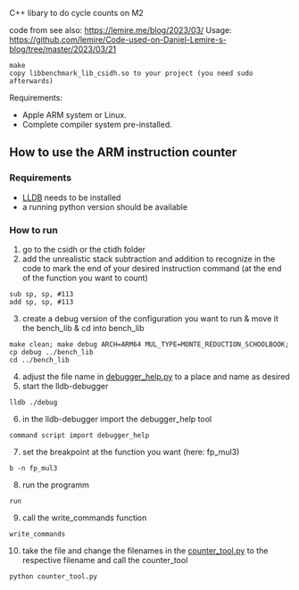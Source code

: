 C++ libary to do cycle counts on M2

code from 
see also: https://lemire.me/blog/2023/03/ 
Usage: https://github.com/lemire/Code-used-on-Daniel-Lemire-s-blog/tree/master/2023/03/21 
```
make
copy libbenchmark_lib_csidh.so to your project (you need sudo afterwards)
```

Requirements:

- Apple ARM system or Linux.
- Complete compiler system pre-installed.


## How to use the ARM instruction counter

### Requirements
- [LLDB](https://lldb.llvm.org/) needs to be installed
- a running python version should be available

### How to run
1. go to the csidh or the ctidh folder
2. add the unrealistic stack subtraction and addition to recognize in the code to mark the end of your desired instruction command (at the end of the function you want to count)
```
sub sp, sp, #113 
add sp, sp, #113
```
3. create a debug version of the configuration you want to run & move it the bench_lib & cd into bench_lib
```
make clean; make debug ARCH=ARM64 MUL_TYPE=MONTE_REDUCTION_SCHOOLBOOK;
cp debug ../bench_lib
cd ../bench_lib
```
4. adjust the file name in [debugger_help.py](debugger_help.py) to a place and name as desired
5. start the lldb-debugger
```
lldb ./debug
```
6. in the lldb-debugger import the debugger_help tool
```
command script import debugger_help
```
7. set the breakpoint at the function you want (here: fp_mul3)
```
b -n fp_mul3
```
8. run the programm
```
run
```
9. call the write_commands function
```
write_commands
```
10. take the file and change the filenames in the [counter_tool.py](counter_tool.py) to the respective filename and call the counter_tool
```
python counter_tool.py
```
